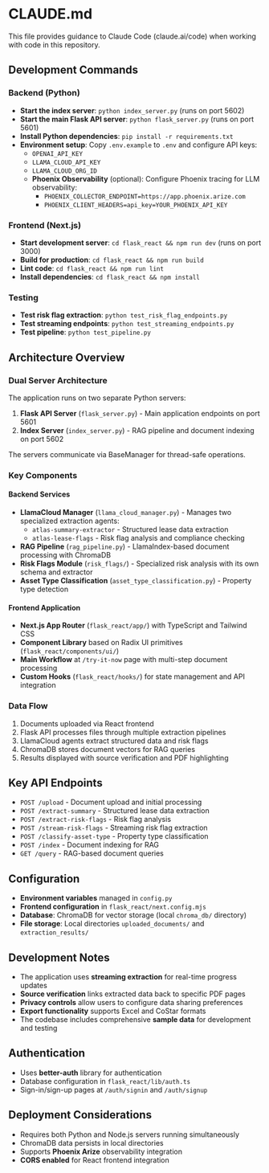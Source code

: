 # CLAUDE.md

This file provides guidance to Claude Code (claude.ai/code) when working with code in this repository.

## Development Commands

### Backend (Python)
- **Start the index server**: `python index_server.py` (runs on port 5602)
- **Start the main Flask API server**: `python flask_server.py` (runs on port 5601)
- **Install Python dependencies**: `pip install -r requirements.txt`
- **Environment setup**: Copy `.env.example` to `.env` and configure API keys:
  - `OPENAI_API_KEY`
  - `LLAMA_CLOUD_API_KEY`
  - `LLAMA_CLOUD_ORG_ID`
  - **Phoenix Observability** (optional): Configure Phoenix tracing for LLM observability:
    - `PHOENIX_COLLECTOR_ENDPOINT=https://app.phoenix.arize.com`
    - `PHOENIX_CLIENT_HEADERS=api_key=YOUR_PHOENIX_API_KEY`

### Frontend (Next.js)
- **Start development server**: `cd flask_react && npm run dev` (runs on port 3000)
- **Build for production**: `cd flask_react && npm run build`
- **Lint code**: `cd flask_react && npm run lint`
- **Install dependencies**: `cd flask_react && npm install`

### Testing
- **Test risk flag extraction**: `python test_risk_flag_endpoints.py`
- **Test streaming endpoints**: `python test_streaming_endpoints.py`
- **Test pipeline**: `python test_pipeline.py`

## Architecture Overview

### Dual Server Architecture
The application runs on two separate Python servers:
1. **Flask API Server** (`flask_server.py`) - Main application endpoints on port 5601
2. **Index Server** (`index_server.py`) - RAG pipeline and document indexing on port 5602

The servers communicate via BaseManager for thread-safe operations.

### Key Components

#### Backend Services
- **LlamaCloud Manager** (`llama_cloud_manager.py`) - Manages two specialized extraction agents:
  - `atlas-summary-extractor` - Structured lease data extraction
  - `atlas-lease-flags` - Risk flag analysis and compliance checking
- **RAG Pipeline** (`rag_pipeline.py`) - LlamaIndex-based document processing with ChromaDB
- **Risk Flags Module** (`risk_flags/`) - Specialized risk analysis with its own schema and extractor
- **Asset Type Classification** (`asset_type_classification.py`) - Property type detection

#### Frontend Application
- **Next.js App Router** (`flask_react/app/`) with TypeScript and Tailwind CSS
- **Component Library** based on Radix UI primitives (`flask_react/components/ui/`)
- **Main Workflow** at `/try-it-now` page with multi-step document processing
- **Custom Hooks** (`flask_react/hooks/`) for state management and API integration

### Data Flow
1. Documents uploaded via React frontend
2. Flask API processes files through multiple extraction pipelines
3. LlamaCloud agents extract structured data and risk flags
4. ChromaDB stores document vectors for RAG queries
5. Results displayed with source verification and PDF highlighting

## Key API Endpoints
- `POST /upload` - Document upload and initial processing
- `POST /extract-summary` - Structured lease data extraction
- `POST /extract-risk-flags` - Risk flag analysis
- `POST /stream-risk-flags` - Streaming risk flag extraction
- `POST /classify-asset-type` - Property type classification
- `POST /index` - Document indexing for RAG
- `GET /query` - RAG-based document queries

## Configuration
- **Environment variables** managed in `config.py`
- **Frontend configuration** in `flask_react/next.config.mjs`
- **Database**: ChromaDB for vector storage (local `chroma_db/` directory)
- **File storage**: Local directories `uploaded_documents/` and `extraction_results/`

## Development Notes
- The application uses **streaming extraction** for real-time progress updates
- **Source verification** links extracted data back to specific PDF pages
- **Privacy controls** allow users to configure data sharing preferences
- **Export functionality** supports Excel and CoStar formats
- The codebase includes comprehensive **sample data** for development and testing

## Authentication
- Uses **better-auth** library for authentication
- Database configuration in `flask_react/lib/auth.ts`
- Sign-in/sign-up pages at `/auth/signin` and `/auth/signup`

## Deployment Considerations
- Requires both Python and Node.js servers running simultaneously
- ChromaDB data persists in local directories
- Supports **Phoenix Arize** observability integration
- **CORS enabled** for React frontend integration